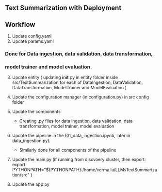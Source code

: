## Text Summarization with Deployment

## Workflow

1. Update config.yaml
2. Update params.yaml

### Done for Data ingestion, data validation, data transformation,
### model trainer and model evaluation. 
3. Update entity ( updating __init__.py in entity folder inside src/TextSummarization for each of DataIngestion, DataValidation, DataTransformation, ModelTrainer and ModelEvaluation )

4. Update the configuration manager (in configuration.py) in src config folder
5. Update the components
     * Creating .py files for data ingestion, data validation, data transformation, model trainer, model evaluation

6. Update the pipeline in the (01_data_ingestion.ipynb, later in data_ingestion.py). 
    * Similarly done for all components of the pipeline

7. Update the main.py (if running from discvoery cluster, then export: export PYTHONPATH="${PYTHONPATH}:/home/verma.lu/LLMsTextSummarization/src"
)

8. Update the app.py

